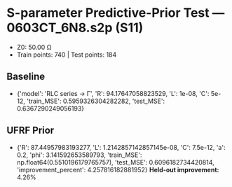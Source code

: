 # S-parameter Predictive-Prior Test — 0603CT_6N8.s2p (S11)
- Z0: 50.00 Ω
- Train points: 740  |  Test points: 184

## Baseline
- {'model': 'RLC series -> Γ', 'R': 94.17647058823529, 'L': 1e-08, 'C': 5e-12, 'train_MSE': 0.5959326304282282, 'test_MSE': 0.6367290249056193}

## UFRF Prior
- {'R': 87.44957983193277, 'L': 1.2142857142857145e-08, 'C': 7.5e-12, 'a': 0.2, 'phi': 3.141592653589793, 'train_MSE': np.float64(0.5510196179765757), 'test_MSE': 0.6096182734420814, 'improvement_percent': 4.257816182881952}
**Held-out improvement:** 4.26%